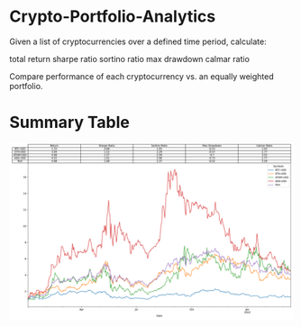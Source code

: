# Crypto-Portfolio-Analytics

Given a list of cryptocurrencies over a defined time period, calculate:

  total return 
  sharpe ratio 
  sortino ratio 
  max drawdown
  calmar ratio 
  
Compare performance of each cryptocurrency vs. an equally weighted portfolio. 

# Summary Table
![Summary Table](Summary_Table.png)
